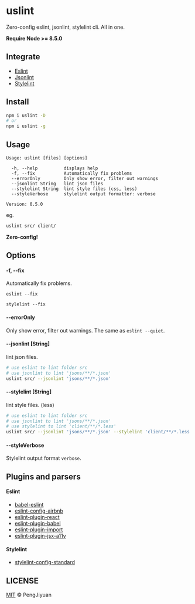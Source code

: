 # uslint
Zero-config eslint, jsonlint, stylelint cli. All in one.

**Require Node >= 8.5.0**

## Integrate

* [Eslint](https://github.com/eslint/eslint)
* [Jsonlint](https://github.com/zaach/jsonlint)
* [Stylelint](https://github.com/stylelint/stylelint)

## Install

```bash
npm i uslint -D
# or
npm i uslint -g
```

## Usage

```
Usage: uslint [files] [options]

  -h, --help          displays help
  -f, --fix           Automatically fix problems
  --errorOnly         Only show error, filter out warnings
  --jsonlint String   lint json files
  --stylelint String  lint style files (css, less)
  --styleVerbose      stylelint output formatter: verbose

Version: 0.5.0
```

eg.

```bash
uslint src/ client/
```

**Zero-config!**

## Options

#### -f, --fix

Automatically fix problems.

`eslint --fix`

`stylelint --fix`

#### --errorOnly

Only show error, filter out warnings. The same as `eslint --quiet`.

#### --jsonlint [String]

lint json files.

```bash
# use eslint to lint folder src
# use jsonlint to lint 'jsons/**/*.json'
uslint src/ --jsonlint 'jsons/**/*.json'
```

#### --stylelint [String]

lint style files. (less)

```bash
# use eslint to lint folder src
# use jsonlint to lint 'jsons/**/*.json'
# use stylelint to lint 'client/**/*.less'
uslint src/ --jsonlint 'jsons/**/*.json' --stylelint 'client/**/*.less'
```

#### --styleVerbose

Stylelint output format `verbose`.

## Plugins and parsers

#### Eslint

* [babel-eslint](https://github.com/babel/babel-eslint)
* [eslint-config-airbnb](https://github.com/airbnb/javascript)
* [eslint-plugin-react](https://github.com/yannickcr/eslint-plugin-react)
* [eslint-plugin-babel](https://github.com/babel/eslint-plugin-babel)
* [eslint-plugin-import](https://github.com/benmosher/eslint-plugin-import)
* [eslint-plugin-jsx-a11y](https://github.com/evcohen/eslint-plugin-jsx-a11y)

#### Stylelint

* [stylelint-config-standard](https://github.com/stylelint/stylelint-config-standard)

## LICENSE

[MIT](./LICENSE) © PengJiyuan
